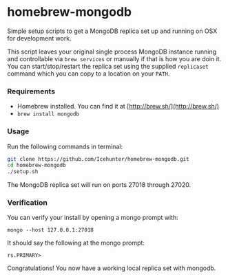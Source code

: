 # homebrew-mongodb

Simple setup scripts to get a MongoDB replica set up and running on OSX for development work.

This script leaves your original single process MongoDB instance running and controllable via `brew services` or manually if that is how you are doin it. You can start/stop/restart the replica set using the supplied `replicaset` command which you can copy to a location on your `PATH`.

### Requirements

- Homebrew installed. You can find it at [http://brew.sh/](http://brew.sh/)
- `brew install mongodb`

### Usage

Run the following commands in terminal:

```bash
git clone https://github.com/Icehunter/homebrew-mongodb.git
cd homebrew-mongodb
./setup.sh
```

The MongoDB replica set will run on ports 27018 through 27020.

### Verification

You can verify your install by opening a mongo prompt with:

```
mongo --host 127.0.0.1:27018
```

It should say the following at the mongo prompt:

```
rs.PRIMARY>
```

Congratulations! You now have a working local replica set with mongodb.
